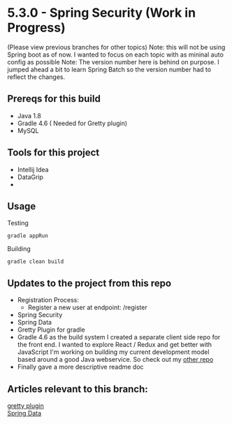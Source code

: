 # 5.3.0 - Spring Security (Work in Progress)
(Please view previous branches for other topics)
Note: this will not be using Spring boot as of now. I wanted to focus on each topic with as mininal auto config as possible
Note: The version number here is behind on purpose. I jumped ahead a bit to learn Spring Batch so the version number had to reflect the changes.

## Prereqs for this build
- Java 1.8
- Gradle 4.6 ( Needed for Gretty plugin)
- MySQL

## Tools for this project
- Intellij Idea
- DataGrip
- 

## Usage
Testing
```text
gradle appRun
```
Building
```text
gradle clean build
```
  
## Updates to the project from this repo
- Registration Process:
    - Register a new user at endpoint: /register
- Spring Security
- Spring Data
- Gretty Plugin for gradle
- Gradle 4.6 as the build system
    I created a separate client side repo for the front end. I wanted to explore React / Redux and get better with JavaScript I'm working on building my current development model based around a good Java webservice. So check out my [other repo](https://github.com/NinjaLogix/React-Redux-Example)
- Finally gave a more descriptive readme doc
    
## Articles relevant to this branch:
[gretty plugin](http://akhikhl.github.io/gretty-doc/Getting-started.html)<br/>
[Spring Data](https://spring.io/guides/gs/accessing-data-jpa/)<br/>